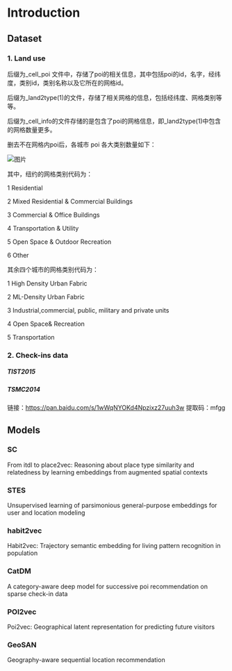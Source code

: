 # Introduction



## Dataset

### 1. Land use

后缀为_cell_poi 文件中，存储了poi的相关信息，其中包括poi的id，名字，经纬度，类别id，类别名称以及它所在的网格id。

后缀为_land2type(1)的文件，存储了相关网格的信息，包括经纬度、网格类别等等。

后缀为_cell_info的文件存储的是包含了poi的网格信息，即_land2type(1)中包含的网格数量更多。

删去不在网格内poi后，各城市 poi 各大类别数量如下：

![图片](https://user-images.githubusercontent.com/78341268/112838708-ed5f2e00-90cf-11eb-959a-0c86aed683b4.png)

其中，纽约的网格类别代码为：

1	Residential

2	Mixed Residential & Commercial Buildings

3	Commercial & Office Buildings

4	Transportation & Utility

5	Open Space & Outdoor Recreation

6	Other

其余四个城市的网格类别代码为：

1	High Density Urban Fabric

2	ML-Density Urban Fabric

3	Industrial,commercial, public, military and private units

4	Open Space& Recreation

5	Transportation

### 2. Check-ins data

##### TIST2015

##### TSMC2014

链接：https://pan.baidu.com/s/1wWqNYOKd4Npzixz27uuh3w 
提取码：mfgg

## Models

### SC

From itdl to place2vec: Reasoning about place type similarity and relatedness by learning embeddings from augmented spatial contexts

### STES

Unsupervised learning of parsimonious general-purpose embeddings for user and location modeling

### habit2vec

Habit2vec: Trajectory semantic embedding for living pattern recognition in population

### CatDM

A category-aware deep model for successive poi recommendation on sparse check-in data

### POI2vec

Poi2vec: Geographical latent representation for predicting future visitors

### GeoSAN

Geography-aware sequential location recommendation

#### 


